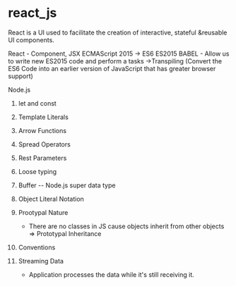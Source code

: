 # react_js
React is a UI used to facilitate the creation of interactive, stateful &reusable UI components.

React - Component, JSX
ECMAScript 2015 -> ES6 ES2015
BABEL - Allow us to write new ES2015 code and perform a tasks ->Transpiling (Convert the ES6 Code into an earlier version of JavaScript that has greater browser support)

Node.js

1. let and const
2. Template Literals
3. Arrow Functions
4. Spread Operators
5. Rest Parameters
6. Loose typing
7. Buffer -- Node.js super data type
8. Object Literal Notation
9. Prootypal Nature
    - There are no classes in JS cause objects inherit from other objects => Prototypal Inheritance

10. Conventions
11. Streaming Data
    -  Application processes the data while it's still receiving it. 